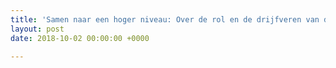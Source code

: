 ```yaml
---
title: 'Samen naar een hoger niveau: Over de rol en de drijfveren van de sprekerscoach'
layout: post
date: 2018-10-02 00:00:00 +0000

---
```

